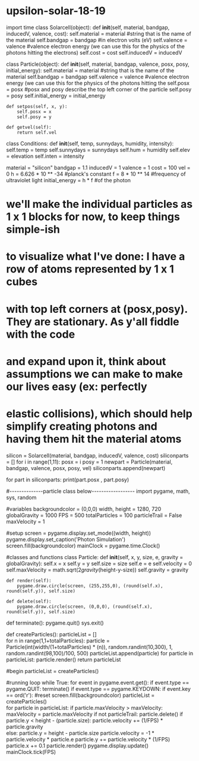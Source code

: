 # upsilon-solar-18-19
import time
class Solarcell(object):
  def __init__(self, material, bandgap, inducedV, valence, cost):
    self.material = material #string that is the name of the material
    self.bandgap = bandgap #in electron volts (eV)
    self.valence = valence #valence electron energy (we can use this for the physics of the photons hitting the electrons)
    self.cost = cost
    self.inducedV = inducedV

class Particle(object):
    def __init__(self, material, bandgap, valence, posx, posy, initial_energy):
        self.material = material #string that is the name of the material
        self.bandgap = bandgap
        self.valence = valence #valence electron energy (we can use this for the physics of the photons hitting the 
        self.posx = posx #posx and posy describe the top left corner of the particle
        self.posy = posy
        self.initial_energy = initial_energy

    def setpos(self, x, y):
        self.posx = x
        self.posy = y

    def getvel(self):
        return self.vel

class Conditions:
  def __init__(self, temp, sunnydays, humidity, intensity):
    self.temp = temp
    self.sunnydays = sunnydays
    self.hum = humidity
    self.elev = elevation
    self.inten = intensity

material = "silicon"
bandgap = 1.1
inducedV = 1
valence = 1
cost = 100
vel = 0
h = 6.626 * 10 ** -34 #planck's constant
f = 8 * 10 ** 14 #frequency of ultraviolet light
initial_energy = h * f #of the photon

# we'll make the individual particles as 1 x 1 blocks for now, to keep things simple-ish
# to visualize what I've done:  I have a row of atoms represented by 1 x 1 cubes
# with top left corners at (posx,posy). They are stationary. As y'all fiddle with the code
# and expand upon it, think about assumptions we can make to make our lives easy (ex:  perfectly
# elastic collisions), which should help simplify creating photons and having them hit the material atoms

silicon = Solarcell(material, bandgap, inducedV, valence, cost)
siliconparts = []
for i in range(1,11):
    posx = i
    posy = 1
    newpart = Particle(material, bandgap, valence, posx, posy, vel)
    siliconparts.append(newpart)

for part in siliconparts:
    print(part.posx , part.posy)
    
    
#--------------particle class below------------------
import pygame, math, sys, random

#variables
backgroundcolor = (0,0,0)
width, height = 1280, 720
globalGravity = 1000
FPS = 500
totalParticles = 100
particleTrail = False
maxVelocity = 1

#setup
screen = pygame.display.set_mode((width, height))
pygame.display.set_caption('Photon Simulation')
screen.fill(backgroundcolor)
mainClock = pygame.time.Clock()

#classes and functions
class Particle:
    def __init__(self, x, y, size, e, gravity = globalGravity): 
        self.x = x
        self.y = y
        self.size = size
        self.e = e
        self.velocity = 0
        self.maxVelocity = math.sqrt(2*gravity*(height-y-size))
        self.gravity = gravity
            
    def render(self):
        pygame.draw.circle(screen, (255,255,0), (round(self.x), round(self.y)), self.size)
    
    def delete(self):
        pygame.draw.circle(screen, (0,0,0), (round(self.x), round(self.y)), self.size)


def terminate():
    pygame.quit()
    sys.exit()
   
def createParticles():
    particleList = []    
    for n in range(1,1+totalParticles):
        particle = Particle(int(width/(1+totalParticles) * (n)), random.randint(10,300), 1, random.randint(98,100)/100, 500)
        particleList.append(particle)
    for particle in particleList:
        particle.render()
    return particleList


#begin
particleList = createParticles()

#running loop
while True:
    for event in pygame.event.get():
        if event.type == pygame.QUIT:
            terminate()
        if event.type == pygame.KEYDOWN:
            if event.key == ord('r'): #reset
                screen.fill(backgroundcolor)
                particleList = createParticles()    
    for particle in particleList:
        if particle.maxVelocity > maxVelocity:
            maxVelocity = particle.maxVelocity
        if not particleTrail:
            particle.delete()
        if particle.y < height - (particle.size):
            particle.velocity += (1/FPS) * particle.gravity            
        else:
            particle.y = height - particle.size
            particle.velocity = -1 * particle.velocity * particle.e
        particle.y += particle.velocity * (1/FPS)
        particle.x += 0.1
        particle.render()
    pygame.display.update()
    mainClock.tick(FPS)
    



